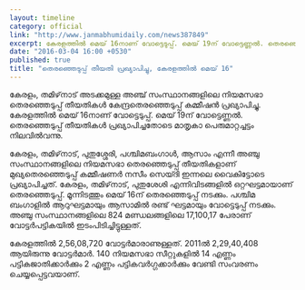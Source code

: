 ```yaml
---
layout: timeline
category: official
link: "http://www.janmabhumidaily.com/news387849"
excerpt: കേരളത്തില്‍ മെയ് 16നാണ് വോട്ടെടുപ്പ്. മെയ് 19ന് വോട്ടെണ്ണല്‍. തെരഞ്ഞെടുപ്പ് തീയതികള്‍ പ്രഖ്യാപിച്ചതോടെ മാതൃകാ പെരുമാറ്റച്ചട്ടം നിലവില്‍വന്നു.
date: "2016-03-04 16:00 +0530"
published: true
title: "തെരഞ്ഞെടുപ്പ് തീയതി പ്രഖ്യാപിച്ചു, കേരളത്തില്‍ മെയ് 16"
---
```


കേരളം, തമിഴ്‌നാട് അടക്കമുള്ള അഞ്ച് സംസ്ഥാനങ്ങളിലെ നിയമസഭാ തെരഞ്ഞെടുപ്പ് തീയതികള്‍ കേന്ദ്രതെരഞ്ഞെടുപ്പ് കമ്മീഷന്‍ പ്രഖ്യാപിച്ചു. കേരളത്തില്‍ മെയ് 16നാണ് വോട്ടെടുപ്പ്. മെയ് 19ന് വോട്ടെണ്ണല്‍. തെരഞ്ഞെടുപ്പ് തീയതികള്‍ പ്രഖ്യാപിച്ചതോടെ മാതൃകാ പെരുമാറ്റച്ചട്ടം നിലവില്‍വന്നു.

കേരളം, തമിഴ്‌നാട്, പുതുശ്ശേരി, പശ്ചിമബംഗാള്‍, ആസാം എന്നീ അഞ്ചു സംസ്ഥാനങ്ങളിലെ നിയമസഭാ തെരഞ്ഞെടുപ്പ് തീയതികളാണ് മുഖ്യതെരഞ്ഞെടുപ്പ് കമ്മീഷണര്‍ നസീം സെയ്ദി ഇന്നലെ വൈകിട്ടോടെ പ്രഖ്യാപിച്ചത്. കേരളം, തമിഴ്‌നാട്, പുതുശേശി എന്നിവിടങ്ങളില്‍ ഒറ്റഘട്ടമായാണ് തെരഞ്ഞെടുപ്പ്. മൂന്നിടത്തും മെയ് 16ന് തെരഞ്ഞെടുപ്പ് നടക്കും. പശ്ചിമ ബംഗാളില്‍ ആറുഘട്ടമായും ആസാമില്‍ രണ്ട് ഘട്ടമായും വോട്ടെടുപ്പ് നടക്കും. അഞ്ചു സംസ്ഥാനങ്ങളിലെ 824 മണ്ഡലങ്ങളിലെ 17,100,17 പേരാണ് വോട്ടര്‍പട്ടികയില്‍ ഇടംപിടിച്ചിട്ടുള്ളത്.

കേരളത്തില്‍ 2,56,08,720 വോട്ടര്‍മാരാണുള്ളത്. 2011ല്‍ 2,29,40,408 ആയിരുന്നു വോട്ടര്‍മാര്‍. 140 നിയമസഭാ സീറ്റുകളില്‍ 14 എണ്ണം പട്ടികജാതിക്കാര്‍ക്കും 2 എണ്ണം പട്ടികവര്‍ഗ്ഗക്കാര്‍ക്കും വേണ്ടി സംവരണം ചെയ്യപ്പെട്ടവയാണ്.